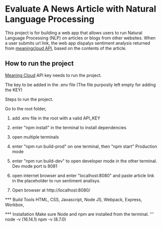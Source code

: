# Evaluate A News Article with Natural Language Processing


This project is for building a web app that allows users to run Natural Language Processing (NLP) on articles or blogs from other websites.  When a user submits url link, the web app  dispalys sentiment analysis returned from [meaningcloud API](https://www.meaningcloud.com/products/sentiment-analysis), based on the contents of the article.


## How to run the project

 [Meaning Cloud](https://www.meaningcloud.com) API key needs to run the project. 

 The key to be added in the .env file (The file purposily left empty for adding the KEY)
 

Steps to run the project.

Go to the root folder,  

1. add .env file in the root with a valid API_KEY
2. enter "npm install" in the terminal to install dependencies
3. open multiple terminals
4. enter "npm run build-prod"  on one terminal,  then "npm start"  Production mode
5. enter "npm run build-dev"  to open developer mode in the other terminal.  Dev mode port is 8081
6. open internet browser and enter "localhost:8080" and paste article link in the placeholder to run sentiment analisys.

7. Open browser at http://localhost:8080/


*** Build Tools
HTML, CSS, Javascript, Node JS, Webpack, Express, Workbox, 

*** Installation
Make sure Node and npm are installed from the terminal.
'''
node -v (16.14.1)
npm -v  (8.7.0)
```



